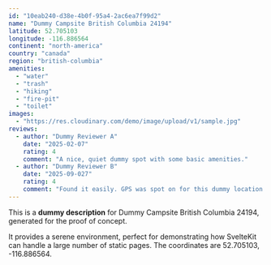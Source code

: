 ```yaml
---
id: "10eab240-d38e-4b0f-95a4-2ac6ea7f99d2"
name: "Dummy Campsite British Columbia 24194"
latitude: 52.705103
longitude: -116.886564
continent: "north-america"
country: "canada"
region: "british-columbia"
amenities:
  - "water"
  - "trash"
  - "hiking"
  - "fire-pit"
  - "toilet"
images:
  - "https://res.cloudinary.com/demo/image/upload/v1/sample.jpg"
reviews:
  - author: "Dummy Reviewer A"
    date: "2025-02-07"
    rating: 4
    comment: "A nice, quiet dummy spot with some basic amenities."
  - author: "Dummy Reviewer B"
    date: "2025-09-027"
    rating: 4
    comment: "Found it easily. GPS was spot on for this dummy location."
---
```


This is a **dummy description** for Dummy Campsite British Columbia 24194, generated for the proof of concept.

It provides a serene environment, perfect for demonstrating how SvelteKit can handle a large number of static pages. The coordinates are 52.705103, -116.886564.
